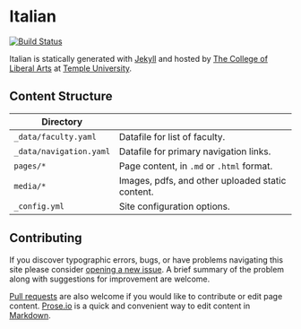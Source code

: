 # Italian

[![Build Status][travis-img]][travis]

Italian is statically generated with [Jekyll](https://jekyllrb.com) and hosted by [The College of Liberal Arts](https://liberalarts.temple.edu) at [Temple University](https://temple.edu).

## Content Structure

| Directory |  |
| --- | --- |
| ````_data/faculty.yaml```` | Datafile for list of faculty. |
| ````_data/navigation.yaml```` | Datafile for primary   navigation links. |
| ````pages/*```` | Page content, in ````.md```` or ````.html```` format. |
| ````media/*```` | Images, pdfs, and other uploaded static content. |
| ````_config.yml```` | Site configuration options. |

## Contributing

If you discover typographic errors, bugs, or have problems navigating this site please consider [opening a new issue][issue]. A brief summary of the problem along with suggestions for improvement are welcome.

[Pull requests][pr] are also welcome if you would like to contribute or edit page content. [Prose.io][prose] is a quick and convenient way to edit content in [Markdown][md].


[travis]: https://travis-ci.org/TULiberalArts/Italian
[travis-img]: https://travis-ci.org/TULiberalArts/Italian.svg?branch=master
[jekyll]: https://https://jekyllrb.com
[issue]: https://github.com/TULiberalArts/Italian/issues
[pr]: https://help.github.com/articles/about-pull-requests/
[prose]: https://prose.io/#TULiberalArts/Italian
[md]: http://whatismarkdown.com/
